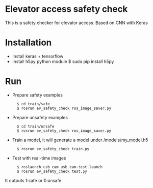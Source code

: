 # Elevator access safety check
This is a safety checker for elevator access.
Based on CNN with Keras

# Installation
* Install keras + tensorflow
* Install h5py python module 
        $ sudo pip install h5py

# Run
* Prepare safety examples 

        $ cd train/safe
        $ rosrun ev_safety_check ros_image_saver.py

* Prepare unsafety examples

        $ cd train/unsafe
        $ rosrun ev_safety_check ros_image_saver.py

* Train a model, it will generate a model under /models/my_model.h5

        $ rosrun ev_safety_check train.py

* Test with real-time images

        $ roslaunch usb_cam usb_cam-test.launch
        $ rosrun ev_safety_check test.py

It outputs 1:safe or 0:unsafe



